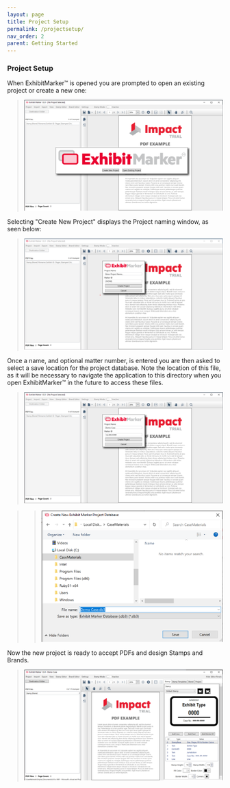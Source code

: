 ```yaml
---
layout: page
title: Project Setup
permalink: /projectsetup/
nav_order: 2
parent: Getting Started
---
```


### Project Setup

When ExhibitMarker&trade; is opened you are prompted to open an existing project or create a new one:

> ![Screen grab of User Interface starting view](user_interface/user_interface_assets/UserInterface_01_Start.png)

Selecting "Create New Project" displays the Project naming window, as seen below:

> ![Screen grab of User Interface Project Name window](user_interface/user_interface_assets/UserInterface_02_CreateNewProject.png)

Once a name, and optional matter number, is entered you are then asked to select a save location for the project database.  Note the location of this file, as it will be necessary to navigate the application to this directory when you open ExhibitMarker&trade; in the future to access these files.

> ![Screen grab of User Interface name and ID](user_interface/user_interface_assets/UserInterface_03_NameAndID.png)

> > ![screen grab of User Interface save location](user_interface/user_interface_assets/UserInterface_04_ProjectDatabaseSaveLocation.png)

Now the new project is ready to accept PDFs and design Stamps and Brands.

> ![Screen Grab - Initial New Project View with Stamp Editor](user_interface/user_interface_assets/UserInterface_Menu_10_NewProjectReady.png)